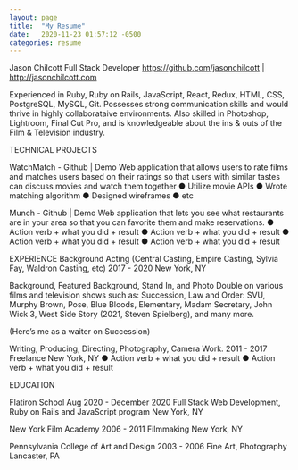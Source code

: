 ```yaml
---
layout: page
title:  "My Resume"
date:   2020-11-23 01:57:12 -0500
categories: resume
---
```



Jason Chilcott
Full Stack Developer
https://github.com/jasonchilcott | http://jasonchilcott.com


Experienced in Ruby, Ruby on Rails, JavaScript, React, Redux, HTML, CSS, PostgreSQL, MySQL, Git. Possesses strong communication skills and would thrive in highly collaborataive environments. Also skilled in Photoshop, Lightroom, Final Cut Pro, and is knowledgeable about the ins & outs of the Film & Television industry.

TECHNICAL PROJECTS

WatchMatch - Github | Demo
Web application that allows users to rate films and matches users based on their ratings so that users with similar tastes can discuss movies and watch them together
● Utilize movie APIs
● Wrote matching algorithm 
● Designed wireframes
● etc

Munch - Github | Demo
Web application that lets you see what restaurants are in your area so that you can favorite them and make reservations.
● Action verb + what you did + result
● Action verb + what you did + result
● Action verb + what you did + result
● Action verb + what you did + result

EXPERIENCE
Background Acting (Central Casting, Empire Casting, Sylvia Fay, Waldron Casting, etc)  		2017 - 2020
New York, NY

Background, Featured Background, Stand In, and Photo Double on various films and television shows such as: Succession, Law and Order: SVU, Murphy Brown, Pose, Blue Bloods, Elementary, Madam Secretary, John Wick 3, West Side Story (2021, Steven Spielberg), and many more.
 
(Here’s me as a waiter on Succession)


Writing, Producing, Directing, Photography, Camera Work.				2011 - 2017
Freelance										New York, NY
● Action verb + what you did + result
● Action verb + what you did + result

EDUCATION

Flatiron School									Aug 2020 -  December 2020
Full Stack Web Development, Ruby on Rails and JavaScript program		New York, NY

New York Film Academy 								2006 - 2011
Filmmaking 										New York, NY


Pennsylvania College of Art and Design						2003 - 2006
Fine Art, Photography 								Lancaster, PA

